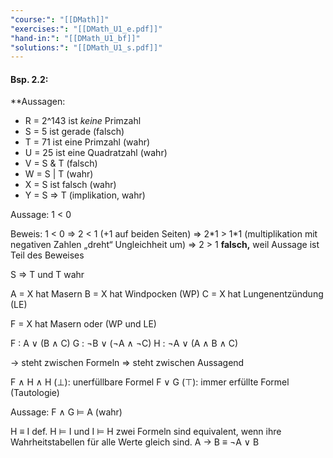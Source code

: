 ```yaml
---
"course:": "[[DMath]]"
"exercises:": "[[DMath_U1_e.pdf]]"
"hand-in:": "[[DMath_U1_bf]]"
"solutions:": "[[DMath_U1_s.pdf]]"
---
```


#### Bsp. 2.2:
**Aussagen:
- R = 2^143 ist *keine* Primzahl
- S = 5 ist gerade (falsch)
- T = 71 ist eine Primzahl (wahr)
- U = 25 ist eine Quadratzahl (wahr)
- V = S & T (falsch)
- W = S | T (wahr)
- X = S ist falsch (wahr)
- Y = S => T (implikation, wahr)


Aussage:
1 < 0

Beweis:
1 < 0 => 2 < 1 (+1 auf beiden Seiten)
=> 2\*1 > 1\*1 (multiplikation mit negativen Zahlen „dreht“ Ungleichheit um)
=> 2 > 1
**falsch,** weil Aussage ist Teil des Beweises

S => T und T wahr



A = X hat Masern
B = X hat Windpocken (WP)
C = X hat Lungenentzündung (LE)

F = X hat Masern oder (WP und LE)

F : A $\vee$ (B $\wedge$ C)
G : $\neg$B $\vee$ ($\neg$A $\wedge$ $\neg$C)
H : $\neg$A $\vee$ (A $\wedge$ B $\wedge$ C)

-> steht zwischen Formeln
=> steht zwischen Aussagend

F $\wedge$ H $\wedge$ H ($\perp$): unerfüllbare Formel
F $\vee$ G ($\top$): immer erfüllte Formel (Tautologie)

Aussage: F $\wedge$ G $\models$ A (wahr)


H $\equiv$ I def. H $\models$ I und I $\models$ H
zwei Formeln sind equivalent, wenn ihre Wahrheitstabellen für alle Werte gleich sind.
A $\rightarrow$ B $\equiv$ $\neg$A $\vee$ B







